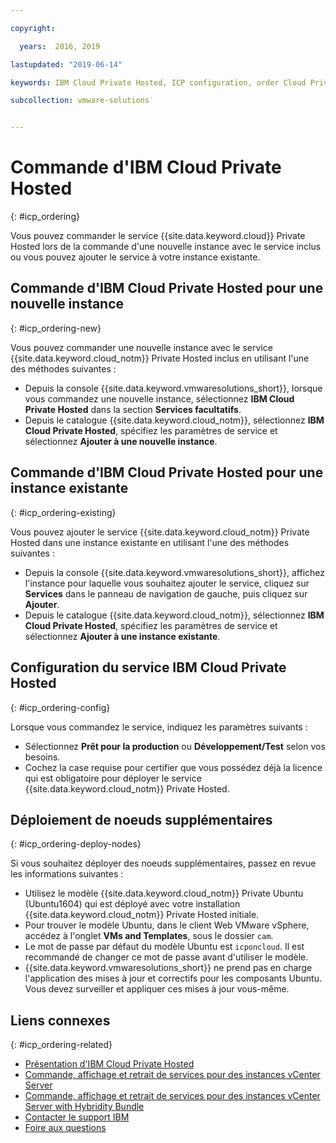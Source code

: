```yaml
---

copyright:

  years:  2016, 2019

lastupdated: "2019-06-14"

keywords: IBM Cloud Private Hosted, ICP configuration, order Cloud Private

subcollection: vmware-solutions


---
```


# Commande d'IBM Cloud Private Hosted
{: #icp_ordering}

Vous pouvez commander le service {{site.data.keyword.cloud}} Private Hosted lors de la commande d'une nouvelle instance avec le service inclus ou vous pouvez ajouter le service à votre instance existante.

## Commande d'IBM Cloud Private Hosted pour une nouvelle instance
{: #icp_ordering-new}

Vous pouvez commander une nouvelle instance avec le service {{site.data.keyword.cloud_notm}} Private Hosted inclus en utilisant l'une des méthodes suivantes :
* Depuis la console {{site.data.keyword.vmwaresolutions_short}}, lorsque vous commandez une nouvelle instance, sélectionnez **IBM Cloud Private Hosted** dans la section **Services facultatifs**.
* Depuis le catalogue {{site.data.keyword.cloud_notm}}, sélectionnez **IBM Cloud Private Hosted**, spécifiez les paramètres de service et sélectionnez **Ajouter à une nouvelle instance**.

## Commande d'IBM Cloud Private Hosted pour une instance existante
{: #icp_ordering-existing}

Vous pouvez ajouter le service {{site.data.keyword.cloud_notm}} Private Hosted dans une instance existante en utilisant l'une des méthodes suivantes :
* Depuis la console {{site.data.keyword.vmwaresolutions_short}}, affichez l'instance pour laquelle vous souhaitez ajouter le service, cliquez sur **Services** dans le panneau de navigation de gauche, puis cliquez sur **Ajouter**.
* Depuis le catalogue {{site.data.keyword.cloud_notm}}, sélectionnez **IBM Cloud Private Hosted**, spécifiez les paramètres de service et sélectionnez **Ajouter à une instance existante**.

## Configuration du service IBM Cloud Private Hosted
{: #icp_ordering-config}

Lorsque vous commandez le service, indiquez les paramètres suivants :
* Sélectionnez **Prêt pour la production** ou **Développement/Test** selon vos besoins.
* Cochez la case requise pour certifier que vous possédez déjà la licence qui est obligatoire pour déployer le service {{site.data.keyword.cloud_notm}} Private Hosted.

## Déploiement de noeuds supplémentaires
{: #icp_ordering-deploy-nodes}

Si vous souhaitez déployer des noeuds supplémentaires, passez en revue les informations suivantes :
* Utilisez le modèle {{site.data.keyword.cloud_notm}} Private Ubuntu (Ubuntu1604) qui est déployé avec votre installation {{site.data.keyword.cloud_notm}} Private Hosted initiale.
* Pour trouver le modèle Ubuntu, dans le client Web VMware vSphere, accédez à l'onglet **VMs and Templates**, sous le dossier `cam`.
* Le mot de passe par défaut du modèle Ubuntu est `icponcloud`. Il est recommandé de changer ce mot de passe avant d'utiliser le modèle.
* {{site.data.keyword.vmwaresolutions_short}} ne prend pas en charge l'application des mises à jour et correctifs pour les composants Ubuntu. Vous devez surveiller et appliquer ces mises à jour vous-même.

## Liens connexes
{: #icp_ordering-related}

* [Présentation d'IBM Cloud Private Hosted](/docs/services/vmwaresolutions/services?topic=vmware-solutions-icp_overview)
* [Commande, affichage et retrait de services pour des instances vCenter Server](/docs/services/vmwaresolutions/vcenter?topic=vmware-solutions-vc_addingremovingservices)
* [Commande, affichage et retrait de services pour des instances vCenter Server with Hybridity Bundle](/docs/services/vmwaresolutions/vcenter?topic=vmware-solutions-vc_hybrid_addingremovingservices)
* [Contacter le support IBM](/docs/services/vmwaresolutions/vmonic?topic=vmware-solutions-trbl_support)
* [Foire aux questions](/docs/services/vmwaresolutions/vmonic?topic=vmware-solutions-faq)
